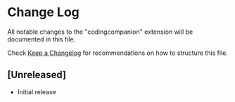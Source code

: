 # Change Log

All notable changes to the "codingcompanion" extension will be documented in this file.

Check [Keep a Changelog](http://keepachangelog.com/) for recommendations on how to structure this file.

## [Unreleased]

- Initial release